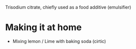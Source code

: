 Trisodium citrate, chiefly used as a food additive (emulsifier)

# Making it at home

- Mixing lemon / Lime with baking soda (cirtic)